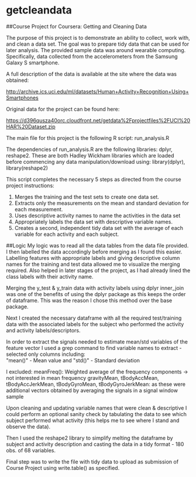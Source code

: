 getcleandata
============

##Course Project for Coursera: Getting and Cleaning Data

The purpose of this project is to demonstrate an ability to collect, work with, and clean a data set. The goal was to prepare tidy data that can be used for later analysis. The provided sample data was around wearable computing. Specifically, data collected from the accelerometers from the Samsung Galaxy S smartphone. 

A full description of the data is available at the site where the data was obtained: 

http://archive.ics.uci.edu/ml/datasets/Human+Activity+Recognition+Using+Smartphones 

Original data for the project can be found here: 

https://d396qusza40orc.cloudfront.net/getdata%2Fprojectfiles%2FUCI%20HAR%20Dataset.zip 

The main file for this project is the following R script: run_analysis.R

The dependencies of run_analysis.R are the following libraries: dplyr, reshape2. These are both Hadley Wickham libraries which are loaded before commencing any data manipulation/download using: library(dplyr), library(reshape2)

This script completes the necessary 5 steps as directed from the course project instructions:

1) Merges the training and the test sets to create one data set.
2) Extracts only the measurements on the mean and standard deviation for each measurement. 
3) Uses descriptive activity names to name the activities in the data set
4) Appropriately labels the data set with descriptive variable names. 
5) Creates a second, independent tidy data set with the average of each variable for each activity and each subject. 

##Logic
My logic was to read all the data tables from the data file provided. I then labelled the data accordingly before merging as I found this easier. Labelling features with appropriate labels and giving descriptive column names for the training and test data allowed me to visualize the merging required. Also helped in later stages of the project, as I had already lined the class labels with their activity name.

Merging the y_test & y_train data with activity labels using dplyr inner_join was one of the benefits of using the dplyr package as this keeps the order of dataframe. This was the reason I chose this method over the base package.

Next I created the necessary dataframe with all the required test/training data with the associated labels for the subject who performed the activity and activity labels/descriptors. 

In order to extract the signals needed to estimate mean/std variables of the feature vector I used a grep command to find variable names to extract - selected only columns including:  
"mean()" - Mean value and 
"std()" - Standard deviation 

I excluded:
meanFreq(): Weighted average of the frequency components -> not interested in mean frequency
gravityMean, tBodyAccMean, tBodyAccJerkMean, tBodyGyroMean, tBodyGyroJerkMean: as these were additional vectors obtained by averaging the signals in a signal window sample

Upon cleaning and updating variable names that were clean & descriptive I could perform an optional sanity check by tabulating the data to see which subject performed what activity (this helps me to see where I stand and observe the data).

Then I used the reshape2 library to simplify melting the dataframe by subject and activity description and casting the data in a tidy format - 180 obs. of 68 variables.

Final step was to write the file with tidy data to upload as submission of Course Project using write.table() as specified.